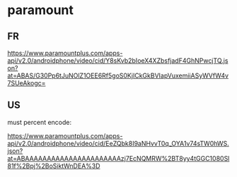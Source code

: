 # paramount

## FR

https://www.paramountplus.com/apps-api/v2.0/androidphone/video/cid/Y8sKvb2bIoeX4XZbsfjadF4GhNPwcjTQ.json?at=ABAS/G30Pp6tJuNOlZ1OEE6Rf5goS0KjICkGkBVIapVuxemiiASyWVfW4v7SUeAkogc=

## US

must percent encode:

<https://www.paramountplus.com/apps-api/v2.0/androidphone/video/cid/EeZQbk8I9aNHvvT0q_OYA1v74sTW0hWS.json?at=ABAAAAAAAAAAAAAAAAAAAAAAzj7EcNQMRW%2BT8yy4tGGC1080Sl81f%2Bpj%2BoSiktWnDEA%3D>
